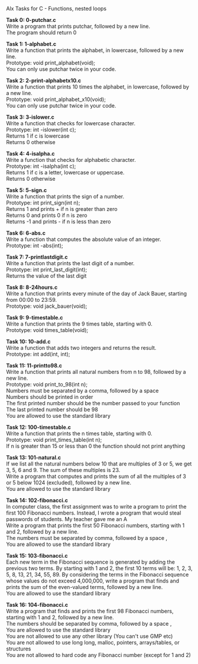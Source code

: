 Alx Tasks for C - Functions, nested loops  

**Task 0: 0-putchar.c**  
Write a program that prints putchar, followed by a new line.  
The program should return 0  

**Task 1: 1-alphabet.c**  
Write a function that prints the alphabet, in lowercase, followed by a new line.  
Prototype: void print_alphabet(void);  
You can only use putchar twice in your code.  

**Task 2: 2-print-alphabetx10.c**  
Write a function that prints 10 times the alphabet, in lowercase, followed by a new line.  
Prototype: void print_alphabet_x10(void);  
You can only use putchar twice in your code.  

**Task 3: 3-islower.c**  
Write a function that checks for lowercase character.  
Prototype: int -islower(int c);  
Returns 1 if c is lowercase  
Returns 0 otherwise  

**Task 4: 4-isalpha.c**  
Write a function that checks for alphabetic character.  
Prototype: int -isalpha(int c);  
Returns 1 if c is a letter, lowercase or uppercase.  
Returns 0 otherwise  

**Task 5: 5-sign.c**  
Write a function that prints the sign of a number.  
Prototype: int print_sign(int n);  
Returns 1 and prints + if n is greater than zero  
Returns 0 and prints 0 if n is zero  
Returns -1 and prints - if n is less than zero  

**Task 6: 6-abs.c**  
Write a function that computes the absolute value of an integer.  
Prototype: int -abs(int);  

**Task 7: 7-printlastdigit.c**  
Write a function that prints the last digit of a number.  
Prototype: int print_last_digit(int);  
Returns the value of the last digit  

**Task 8: 8-24hours.c**  
Write a function that prints every minute of the day of Jack Bauer, starting from 00:00 to 23:59.  
Prototype: void jack_bauer(void);  

**Task 9: 9-timestable.c**  
Write a function that prints the 9 times table, starting with 0.  
Prototype: void times_table(void);  

**Task 10: 10-add.c**  
Write a function that adds two integers and returns the result.  
Prototype: int add(int, int);  

**Task 11: 11-printto98.c**  
Write a function that prints all natural numbers from n to 98, followed by a new line.  
Prototype: void print_to_98(int n);  
Numbers must be separated by a comma, followed by a space  
Numbers should be printed in order  
The first printed number should be the number passed to your function  
The last printed number should be 98  
You are allowed to use the standard library  

**Task 12: 100-timestable.c**  
Write a function that prints the n times table, starting with 0.  
Prototype: void print_times_table(int n);  
If n is greater than 15 or less than 0 the function should not print anything  

**Task 13: 101-natural.c**  
If we list all the natural numbers below 10 that are multiples of 3 or 5, we get 3, 5, 6 and 9. The sum of these multiples is 23.  
Write a program that computes and prints the sum of all the multiples of 3 or 5 below 1024 (excluded), followed by a new line.  
You are allowed to use the standard library  

**Task 14: 102-fibonacci.c**  
In computer class, the first assignment was to write a program to print the first 100 Fibonacci numbers. Instead, I wrote a program that would steal passwords of students. My teacher gave me an A  
Write a program that prints the first 50 Fibonacci numbers, starting with 1 and 2, followed by a new line.  
The numbers must be separated by comma, followed by a space ,   
You are allowed to use the standard library  

**Task 15: 103-fibonacci.c**  
Each new term in the Fibonacci sequence is generated by adding the previous two terms. By starting with 1 and 2, the first 10 terms will be: 1, 2, 3, 5, 8, 13, 21, 34, 55, 89. By considering the terms in the Fibonacci sequence whose values do not exceed 4,000,000, write a program that finds and prints the sum of the even-valued terms, followed by a new line.  
You are allowed to use the standard library  

**Task 16: 104-fibonacci.c**  
Write a program that finds and prints the first 98 Fibonacci numbers, starting with 1 and 2, followed by a new line.  
The numbers should be separated by comma, followed by a space ,  
You are allowed to use the standard library  
You are not allowed to use any other library (You can't use GMP etc)  
You are not allowed to use long long, malloc, pointers, arrays/tables, or structures  
You are not allowed to hard code any Fibonacci number (except for 1 and 2)
